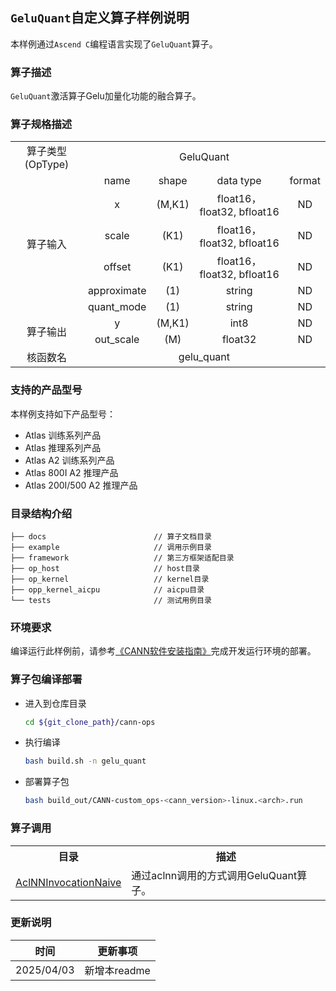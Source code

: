## `GeluQuant`自定义算子样例说明 
本样例通过`Ascend C`编程语言实现了`GeluQuant`算子。

### 算子描述
`GeluQuant`激活算子Gelu加量化功能的融合算子。

### 算子规格描述

<table>
<tr><td rowspan="1" align="center">算子类型(OpType)</td><td colspan="4" align="center">GeluQuant</td></tr>
</tr>
<tr><td rowspan="6" align="center">算子输入</td><td align="center">name</td><td align="center">shape</td><td align="center">data type</td><td align="center">format</td></tr>
<tr><td align="center">x</td><td align="center">(M,K1)</td><td align="center">float16，float32, bfloat16</td><td align="center">ND</td></tr>
<tr><td align="center">scale</td><td align="center">(K1)</td><td align="center">float16，float32, bfloat16</td><td align="center">ND</td></tr>
<tr><td align="center">offset</td><td align="center">(K1)</td><td align="center">float16，float32, bfloat16</td><td align="center">ND</td></tr>
<tr><td align="center">approximate</td><td align="center">(1)</td><td align="center">string</td><td align="center">ND</td></tr>
<tr><td align="center">quant_mode</td><td align="center">(1)</td><td align="center">string</td><td align="center">ND</td></tr>

</tr>
</tr>
<tr><td rowspan="2" align="center">算子输出</td><td align="center">y</td><td align="center">(M,K1)</td><td align="center">int8</td><td align="center">ND</td></tr>
<tr><td align="center">out_scale</td><td align="center">(M)</td><td align="center">float32</td><td align="center">ND</td></tr>
</tr>
<tr><td rowspan="1" align="center">核函数名</td><td colspan="4" align="center">gelu_quant</td></tr>
</table>

### 支持的产品型号
本样例支持如下产品型号：
- Atlas 训练系列产品
- Atlas 推理系列产品
- Atlas A2 训练系列产品
- Atlas 800I A2 推理产品
- Atlas 200I/500 A2 推理产品

### 目录结构介绍
```
├── docs                        // 算子文档目录
├── example                     // 调用示例目录
├── framework                   // 第三方框架适配目录
├── op_host                     // host目录
├── op_kernel                   // kernel目录
├── opp_kernel_aicpu            // aicpu目录
└── tests                       // 测试用例目录
```

### 环境要求
编译运行此样例前，请参考[《CANN软件安装指南》](https://hiascend.com/document/redirect/CannCommunityInstSoftware)完成开发运行环境的部署。

### 算子包编译部署
  - 进入到仓库目录

    ```bash
    cd ${git_clone_path}/cann-ops
    ```

  - 执行编译

    ```bash
    bash build.sh -n gelu_quant
    ```

  - 部署算子包

    ```bash
    bash build_out/CANN-custom_ops-<cann_version>-linux.<arch>.run
    ```
### 算子调用
<table>
    <th>目录</th><th>描述</th>
    <tr>
        <td><a href="./examples/AclNNInvocationNaive"> AclNNInvocationNaive</td><td>通过aclnn调用的方式调用GeluQuant算子。</td>
    </tr>
</table>

### 更新说明
| 时间 | 更新事项 |
|----|------|
| 2025/04/03 | 新增本readme |